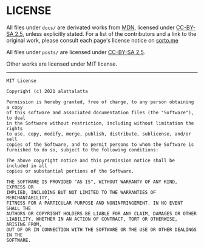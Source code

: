 # LICENSE

All files under `docs/` are derivated works from [MDN](https://developer.mozilla.org/ko/), licensed under [CC-BY-SA 2.5](https://creativecommons.org/licenses/by-sa/2.5/), unless explicitly stated.
For a list of the contributors and a link to the original work, please consult each page's license notice on [sorto.me](https://sorto.me/)

All files under `posts/` are licensed under [CC-BY-SA 2.5](https://creativecommons.org/licenses/by-sa/2.5/).

Other works are licensed under MIT license.

---

```
MIT License

Copyright (c) 2021 alattalatta

Permission is hereby granted, free of charge, to any person obtaining a copy
of this software and associated documentation files (the "Software"), to deal
in the Software without restriction, including without limitation the rights
to use, copy, modify, merge, publish, distribute, sublicense, and/or sell
copies of the Software, and to permit persons to whom the Software is
furnished to do so, subject to the following conditions:

The above copyright notice and this permission notice shall be included in all
copies or substantial portions of the Software.

THE SOFTWARE IS PROVIDED "AS IS", WITHOUT WARRANTY OF ANY KIND, EXPRESS OR
IMPLIED, INCLUDING BUT NOT LIMITED TO THE WARRANTIES OF MERCHANTABILITY,
FITNESS FOR A PARTICULAR PURPOSE AND NONINFRINGEMENT. IN NO EVENT SHALL THE
AUTHORS OR COPYRIGHT HOLDERS BE LIABLE FOR ANY CLAIM, DAMAGES OR OTHER
LIABILITY, WHETHER IN AN ACTION OF CONTRACT, TORT OR OTHERWISE, ARISING FROM,
OUT OF OR IN CONNECTION WITH THE SOFTWARE OR THE USE OR OTHER DEALINGS IN THE
SOFTWARE.
```